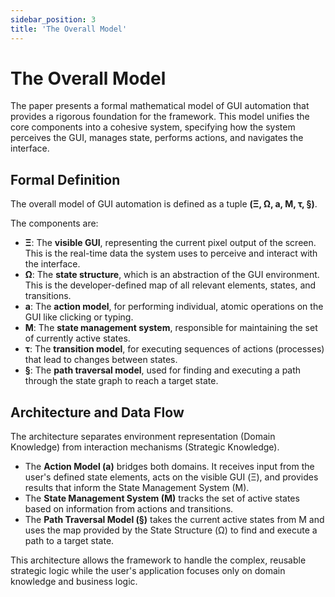 ```yaml
---
sidebar_position: 3
title: 'The Overall Model'
---
```


# The Overall Model

The paper presents a formal mathematical model of GUI automation that provides a rigorous foundation for the framework. This model unifies the core components into a cohesive system, specifying how the system perceives the GUI, manages state, performs actions, and navigates the interface.

## Formal Definition

The overall model of GUI automation is defined as a tuple **(Ξ, Ω, a, M, τ, §)**.

The components are:

* **Ξ**: The **visible GUI**, representing the current pixel output of the screen. This is the real-time data the system uses to perceive and interact with the interface.
* **Ω**: The **state structure**, which is an abstraction of the GUI environment. This is the developer-defined map of all relevant elements, states, and transitions.
* **a**: The **action model**, for performing individual, atomic operations on the GUI like clicking or typing.
* **M**: The **state management system**, responsible for maintaining the set of currently active states.
* **τ**: The **transition model**, for executing sequences of actions (processes) that lead to changes between states.
* **§**: The **path traversal model**, used for finding and executing a path through the state graph to reach a target state.

## Architecture and Data Flow

The architecture separates environment representation (Domain Knowledge) from interaction mechanisms (Strategic Knowledge).

* The **Action Model (a)** bridges both domains. It receives input from the user's defined state elements, acts on the visible GUI (Ξ), and provides results that inform the State Management System (M).
* The **State Management System (M)** tracks the set of active states based on information from actions and transitions.
* The **Path Traversal Model (§)** takes the current active states from M and uses the map provided by the State Structure (Ω) to find and execute a path to a target state.

This architecture allows the framework to handle the complex, reusable strategic logic while the user's application focuses only on domain knowledge and business logic.